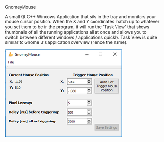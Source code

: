 GnomeyMouse

A small Qt C++ Windows Application that sits in the tray and monitors your mouse cursor position.  When the X and Y coordinates match up to whatever you set them to be in the program, it will run the 'Task View' that shows thumbnails of all the running applications all at once and allows you to switch between different windows / applications quickly.  Task View is quite similar to Gnome 3's application overview (hence the name).


![Gnomey Mouse](https://github.com/AdvancedNewbie/GnomeyMouse/raw/master/screenshots/Screenshot_MainWindow.png)



